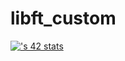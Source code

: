 # libft_custom
[![<username>'s 42 stats](https://badge.mediaplus.ma/darkblue/<username>)](https://github.com/oakoudad/badge42)
